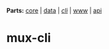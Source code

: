 **Parts:** [core](https://github.com/tobiaswuerth/mux-core) | [data](https://github.com/tobiaswuerth/mux-data) | *[cli](https://github.com/tobiaswuerth/mux-cli)* | [www](https://github.com/tobiaswuerth/mux-www) | [api](https://github.com/tobiaswuerth/mux-api)

# mux-cli
